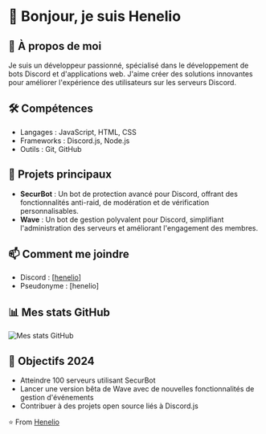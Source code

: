 # 👋 Bonjour, je suis Henelio

## 🚀 À propos de moi
Je suis un développeur passionné, spécialisé dans le développement de bots Discord et d'applications web. J'aime créer des solutions innovantes pour améliorer l'expérience des utilisateurs sur les serveurs Discord.

## 🛠 Compétences
- Langages : JavaScript, HTML, CSS
- Frameworks : Discord.js, Node.js
- Outils : Git, GitHub

## 🔭 Projets principaux
- **SecurBot** : Un bot de protection avancé pour Discord, offrant des fonctionnalités anti-raid, de modération et de vérification personnalisables.
- **Wave** : Un bot de gestion polyvalent pour Discord, simplifiant l'administration des serveurs et améliorant l'engagement des membres.

## 📫 Comment me joindre
- Discord : [[henelio](https://discord.gg/ByUJ8h8MC5)]
- Pseudonyme : [henelio]

## 📊 Mes stats GitHub
![Mes stats GitHub](https://github-readme-stats.vercel.app/api?username=Henelio&show_icons=true&theme=radical)

## 🎯 Objectifs 2024
- Atteindre 100 serveurs utilisant SecurBot
- Lancer une version bêta de Wave avec de nouvelles fonctionnalités de gestion d'événements
- Contribuer à des projets open source liés à Discord.js

⭐️ From [Henelio](https://github.com/henelio-dev)
